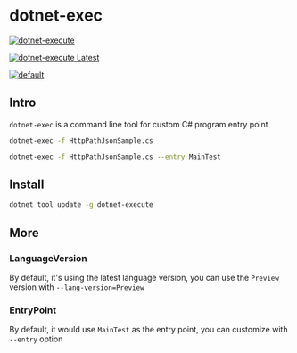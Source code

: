 # dotnet-exec

[![dotnet-execute](https://img.shields.io/nuget/v/dotnet-execute)](https://www.nuget.org/packages/dotnet-execute/)

[![dotnet-execute Latest](https://img.shields.io/nuget/vpre/dotnet-execute)](https://www.nuget.org/packages/dotnet-execute/absoluteLatest)

[![default](https://github.com/WeihanLi/dotnet-exec/actions/workflows/dotnetcore.yml/badge.svg)](https://github.com/WeihanLi/dotnet-exec/actions/workflows/dotnetcore.yml)

## Intro

`dotnet-exec` is a command line tool for custom C# program entry point

``` sh
dotnet-exec -f HttpPathJsonSample.cs

dotnet-exec -f HttpPathJsonSample.cs --entry MainTest
```

## Install

```sh
dotnet tool update -g dotnet-execute
```

## More

### LanguageVersion

By default, it's using the latest language version, you can use the `Preview` version with `--lang-version=Preview`

### EntryPoint

By default, it would use `MainTest` as the entry point, you can customize with `--entry` option
